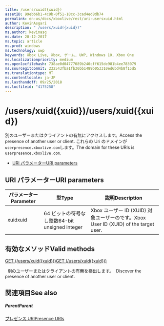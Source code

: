 ```yaml
---
title: /users/xuid({xuid})
assetID: 99ebb6b1-4c9b-0f51-10cc-3cad4ed8db74
permalink: en-us/docs/xboxlive/rest/uri-usersxuid.html
author: KevinAsgari
description: " /users/xuid({xuid})"
ms.author: kevinasg
ms.date: 20-12-2017
ms.topic: article
ms.prod: windows
ms.technology: uwp
keywords: Xbox Live, Xbox, ゲーム, UWP, Windows 10, Xbox One
ms.localizationpriority: medium
ms.openlocfilehash: 738ae0d04777089b240cff615de981b4ee783079
ms.sourcegitcommit: 232543fba1fb30bb1489b053310ed6bd4b8f15d5
ms.translationtype: MT
ms.contentlocale: ja-JP
ms.lasthandoff: 09/25/2018
ms.locfileid: "4175258"
---
```

# <a name="usersxuidxuid"></a><span data-ttu-id="8dd70-104">/users/xuid({xuid})</span><span class="sxs-lookup"><span data-stu-id="8dd70-104">/users/xuid({xuid})</span></span>
<span data-ttu-id="8dd70-105">別のユーザーまたはクライアントの有無にアクセスします。</span><span class="sxs-lookup"><span data-stu-id="8dd70-105">Access the presence of another user or client.</span></span> <span data-ttu-id="8dd70-106">これらの Uri のドメインが`userpresence.xboxlive.com`します。</span><span class="sxs-lookup"><span data-stu-id="8dd70-106">The domain for these URIs is `userpresence.xboxlive.com`.</span></span>
 
  * [<span data-ttu-id="8dd70-107">URI パラメーター</span><span class="sxs-lookup"><span data-stu-id="8dd70-107">URI parameters</span></span>](#ID4EV)
 
<a id="ID4EV"></a>

 
## <a name="uri-parameters"></a><span data-ttu-id="8dd70-108">URI パラメーター</span><span class="sxs-lookup"><span data-stu-id="8dd70-108">URI parameters</span></span>
 
| <span data-ttu-id="8dd70-109">パラメーター</span><span class="sxs-lookup"><span data-stu-id="8dd70-109">Parameter</span></span>| <span data-ttu-id="8dd70-110">型</span><span class="sxs-lookup"><span data-stu-id="8dd70-110">Type</span></span>| <span data-ttu-id="8dd70-111">説明</span><span class="sxs-lookup"><span data-stu-id="8dd70-111">Description</span></span>| 
| --- | --- | --- | 
| <span data-ttu-id="8dd70-112">xuid</span><span class="sxs-lookup"><span data-stu-id="8dd70-112">xuid</span></span>| <span data-ttu-id="8dd70-113">64 ビットの符号なし整数</span><span class="sxs-lookup"><span data-stu-id="8dd70-113">64-bit unsigned integer</span></span>| <span data-ttu-id="8dd70-114">Xbox ユーザー ID (XUID) 対象ユーザーのです。</span><span class="sxs-lookup"><span data-stu-id="8dd70-114">Xbox User ID (XUID) of the target user.</span></span>| 
  
<a id="ID4EUB"></a>

 
## <a name="valid-methods"></a><span data-ttu-id="8dd70-115">有効なメソッド</span><span class="sxs-lookup"><span data-stu-id="8dd70-115">Valid methods</span></span>

[<span data-ttu-id="8dd70-116">GET (/users/xuid({xuid}))</span><span class="sxs-lookup"><span data-stu-id="8dd70-116">GET (/users/xuid({xuid}))</span></span>](uri-usersxuidget.md)

<span data-ttu-id="8dd70-117">&nbsp;&nbsp;別のユーザーまたはクライアントの有無を検出します。</span><span class="sxs-lookup"><span data-stu-id="8dd70-117">&nbsp;&nbsp;Discover the presence of another user or client.</span></span>
 
<a id="ID4E5B"></a>

 
## <a name="see-also"></a><span data-ttu-id="8dd70-118">関連項目</span><span class="sxs-lookup"><span data-stu-id="8dd70-118">See also</span></span>
 
<a id="ID4EAC"></a>

 
##### <a name="parent"></a><span data-ttu-id="8dd70-119">Parent</span><span class="sxs-lookup"><span data-stu-id="8dd70-119">Parent</span></span> 

[<span data-ttu-id="8dd70-120">プレゼンス URI</span><span class="sxs-lookup"><span data-stu-id="8dd70-120">Presence URIs</span></span>](atoc-reference-presence.md)

   